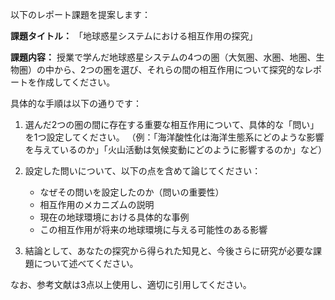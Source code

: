 以下のレポート課題を提案します：

**課題タイトル：**
「地球惑星システムにおける相互作用の探究」

**課題内容：**
授業で学んだ地球惑星システムの4つの圏（大気圏、水圏、地圏、生物圏）の中から、2つの圏を選び、それらの間の相互作用について探究的なレポートを作成してください。

具体的な手順は以下の通りです：

1. 選んだ2つの圏の間に存在する重要な相互作用について、具体的な「問い」を1つ設定してください。
（例：「海洋酸性化は海洋生態系にどのような影響を与えているのか」「火山活動は気候変動にどのように影響するのか」など）

2. 設定した問いについて、以下の点を含めて論じてください：
   - なぜその問いを設定したのか（問いの重要性）
   - 相互作用のメカニズムの説明
   - 現在の地球環境における具体的な事例
   - この相互作用が将来の地球環境に与える可能性のある影響

3. 結論として、あなたの探究から得られた知見と、今後さらに研究が必要な課題について述べてください。

なお、参考文献は3点以上使用し、適切に引用してください。